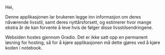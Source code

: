 Hei,

Denne applikasjonen lar brukeren legge inn informasjon om deres nåværende livsstil, samt deres nyttårsforsett, og estimerer hvor mange ekstra år de kan forvente å leve hvis de følger disse livsstilsendringene.

Websiden hostes gjennom Gradio. Det er ikke satt opp en permanent løsning for hosting, så for å kjøre applikasjonen må dette gjøres ved å kjøre koden i notebook.
